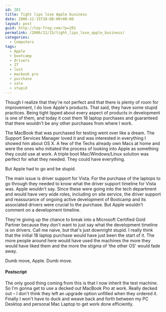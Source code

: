 ```yaml
---
id: 201
title: Tight lips lose Apple business
date: 2006-12-15T10:08:00+00:00
layout: post
guid: http://top-frog.com/?p=201
permalink: /2006/12/15/tight_lips_lose_apple_business/
categories:
  - Computers
tags:
  - Apple
  - bootcamp
  - drivers
  - IT
  - lost
  - macbook pro
  - purchase
  - sale
  - stupid
---
```

Though I realize that they're not perfect and that there is plenty of room for improvement, I do love Apple's products. That said, they have some stupid practices. Being tight lipped about every aspect of products in development is one of them, and today it cost them 18 laptop purchases and guaranteed that there wouldn't be any other purchases from where I work.

The MacBook that was purchased for testing went over like a dream. The Support Services Manager loved it and was interested in everything I showed him about OS X. A few of the Techs already own Macs at home and were the ones who initiated the process of looking into Apple as something they could use at work. A triple boot Mac/Windows/Linux solution was perfect for what they needed. They could have everything.

But Apple had to go and be stupid.



The main issue is driver support for Vista. For the purchase of the laptops to go through they needed to know what the driver support timeline for Vista was. Apple wouldn't say. Since these were going into the tech department and would have very wide roles, including on site service, the driver support and reassurance of ongoing active development of Bootcamp and its associated drivers were crucial to the purchase. But Apple wouldn't comment on a development timeline.

They're giving up the chance to break into a Microsoft Certified Gold Partner because they don't want to just say what the development timeline is on drivers. Call me naive, but that's just downright stupid. I really think that the initial 18 laptop purchase would have just been the start of it. The more people around here would have used the machines the more they would have liked them and the more the stigma of &#8216;the other OS' would fade away.

Dumb move, Apple. Dumb move.

#### Postscript

The only good thing coming from this is that I now inherit the test machine. So I'm gonna get to use a decked out MacBook Pro at work. Really decked out – I don't think they left an upgrade option unfilled when they ordered it. Finally I won't have to duck and weave back and forth between my PC Desktop and personal Mac Laptop to get work done efficiently.